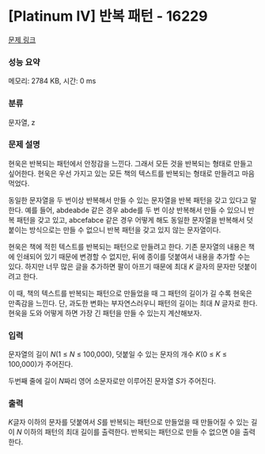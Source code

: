# [Platinum IV] 반복 패턴 - 16229 

[문제 링크](https://www.acmicpc.net/problem/16229) 

### 성능 요약

메모리: 2784 KB, 시간: 0 ms

### 분류

문자열, z

### 문제 설명

<p> 현욱은 반복되는 패턴에서 안정감을 느낀다. 그래서 모든 것을 반복되는 형태로 만들고 싶어한다. 현욱은 우선 가지고 있는 모든 책의 텍스트를 반복되는 형태로 만들려고 마음 먹었다.</p>

<p><meta charset="utf-8"></p>

<p> 동일한 문자열을 두 번이상 반복해서 만들 수 있는 문자열을 반복 패턴을 갖고 있다고 말한다. 예를 들어, abdeabde 같은 경우 abde를 두 번 이상 반복해서 만들 수 있으니 반복 패턴을 갖고 있고, abcefabce 같은 경우 어떻게 해도 동일한 문자열을 반복해서 덧붙이는 방식으로는 만들 수 없으니 반복 패턴을 갖고 있지 않는 문자열이다.</p>

<p>현욱은 책에 적힌 텍스트를 반복되는 패턴으로 만들려고 한다. 기존 문자열의 내용은 책에 인쇄되어 있기 때문에 변경할 수 없지만, 뒤에 종이를 덧붙여서 내용을 추가할 수는 있다. 하지만 너무 많은 글을 추가하면 팔이 아프기 때문에 최대 <i>K </i>글자의 문자만 덧붙이려고 한다.</p>

<p>이 때, 책의 텍스트를 반복되는 패턴으로 만들었을 때 그 패턴의 길이가 길 수록 현욱은 만족감을 느낀다. 단, 과도한 변화는 부자연스러우니 패턴의 길이는 최대 <em>N</em> 글자로 한다. 현욱을 도와 어떻게 하면 가장 긴 패턴을 만들 수 있는지 계산해보자.</p>

### 입력 

 <p>문자열의 길이 <em>N</em>(1 ≤ <em>N</em> ≤ 100,000), 덧붙일 수 있는 문자의 개수 <em>K</em>(0 ≤ <em>K</em> ≤ 100,000)가 주어진다.</p>

<p><meta charset="utf-8"></p>

<p>두번째 줄에 길이 <em>N</em>짜리 영어 소문자로만 이루어진 문자열 <em>S</em>가 주어진다.</p>

### 출력 

 <p><em>K</em>글자 이하의 문자를 덧붙여서 <em>S</em>를 반복되는 패턴으로 만들었을 때 만들어질 수 있는 길이 <em>N</em><em> </em>이하의 패턴의 최대 길이를 출력한다. 반복되는 패턴으로 만들 수 없으면 0을 출력한다.</p>

